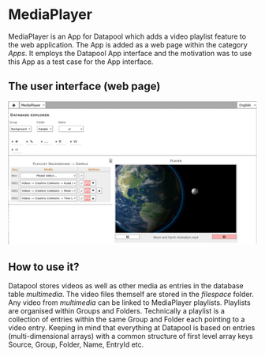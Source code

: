 # MediaPlayer
MediaPlayer is an App for Datapool which adds a video playlist feature to the web application. The App is added as a web page within the category *Apps*. It employs the Datapool App interface and the motivation was to use this App as a test case for the App interface.
## The user interface (web page)
![Web page screenshot](./assets/sample-playlist.png)
## How to use it?
Datapool stores videos as well as other media as entries in the database table *multimedia*. The video files themself are stored in the *filespace* folder. Any video from *multimedia* can be linked to MediaPlayer playlists.
Playlists are organised within Groups and Folders. Technically a playlist is a collection of entries within the same Group and Folder each pointing to a video entry.
Keeping in mind that everything at Datapool is based on entries (multi-dimensional arrays) with a common structure of first level array keys Source, Group, Folder, Name, EntryId etc.   
